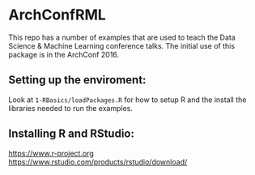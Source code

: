 # ArchConfRML

This repo has a number of examples that are used to teach the Data Science & Machine Learning conference talks. The initial use of this package is in the ArchConf 2016. 

## Setting up the enviroment:
Look at `1-RBasics/loadPackages.R` for how to setup R and the install the libraries needed to run the examples. 

## Installing R and RStudio:
https://www.r-project.org
https://www.rstudio.com/products/rstudio/download/
